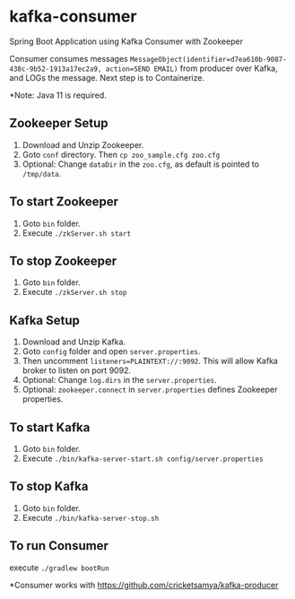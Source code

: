 # kafka-consumer

Spring Boot Application using Kafka Consumer with Zookeeper

Consumer consumes messages `MessageObject(identifier=d7ea610b-9087-438c-9b52-1913a17ec2a9, action=SEND EMAIL)` from
producer over Kafka, and LOGs the message.  Next step is to Containerize.

*Note: Java 11 is required.

## Zookeeper Setup

1. Download and Unzip Zookeeper.
2. Goto `conf` directory. Then `cp zoo_sample.cfg zoo.cfg`
3. Optional: Change `dataDir` in the `zoo.cfg`, as default is pointed to `/tmp/data`.

## To start Zookeeper

1. Goto `bin` folder.
2. Execute `./zkServer.sh start`

## To stop Zookeeper

1. Goto `bin` folder.
2. Execute `./zkServer.sh stop`

## Kafka Setup

1. Download and Unzip Kafka.
2. Goto `config` folder and open `server.properties`.
3. Then uncomment `listeners=PLAINTEXT://:9092`. This will allow Kafka broker to listen on port 9092.
4. Optional: Change `log.dirs` in the `server.properties`.
5. Optional: `zookeeper.connect` in `server.properties` defines Zookeeper properties.

## To start Kafka

1. Goto `bin` folder.
2. Execute `./bin/kafka-server-start.sh config/server.properties`

## To stop Kafka

1. Goto `bin` folder.
2. Execute `./bin/kafka-server-stop.sh`

## To run Consumer

execute `./gradlew bootRun`

*Consumer works with https://github.com/cricketsamya/kafka-producer
